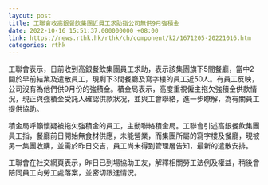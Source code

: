 ```yaml
---
layout: post
title: 工聯會收高銀餐飲集團近員工求助指公司無供9月強積金
date: 2022-10-16 15:51:37.000000000 +08:00
link: https://news.rthk.hk/rthk/ch/component/k2/1671205-20221016.htm
categories: rthk
---
```


工聯會表示，日前收到高銀餐飲集團員工求助，表示該集團旗下5間餐廳，當中2間於早前結業及遣散員工，現剩下3間餐廳及寫字樓的員工近50人。有員工反映，公司沒有為他們供9月份的強積金。積金局表示，高度重視僱主拖欠強積金供款情況，現正與強積金受託人確認供款狀况，並與工會聯絡，進一步瞭解，為有關員工提供協助。

積金局呼籲懷疑被拖欠強積金的員工，主動聯絡積金局。工聯會引述高銀餐飲集團員工指，餐廳前日開始無食材供應，未能營業，而集團所屬的寫字樓及餐廳，現被另一集團收購，並需於昨日交吉，員工尚未得到管理層告知，最新的遣散安排。

工聯會在社交網頁表示，昨日已到場協助工友，解釋相關勞工法例及權益，稍後會陪同員工向勞工處落案，並密切跟進情況。
